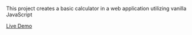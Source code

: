 This project creates a basic calculator in a web application
utilizing vanilla JavaScript

[Live Demo](https://jhaseldendev.github.io/JS-Calculator)

